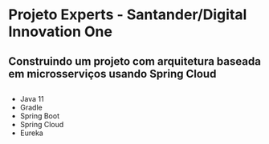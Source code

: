 # Projeto Experts - Santander/Digital Innovation One

## Construindo um projeto com arquitetura baseada em microsserviços usando Spring Cloud<h2>

* Java 11
* Gradle
* Spring Boot
* Spring Cloud
* Eureka
